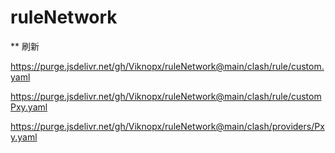 # ruleNetwork

** 刷新

https://purge.jsdelivr.net/gh/Viknopx/ruleNetwork@main/clash/rule/custom.yaml

https://purge.jsdelivr.net/gh/Viknopx/ruleNetwork@main/clash/rule/customPxy.yaml


https://purge.jsdelivr.net/gh/Viknopx/ruleNetwork@main/clash/providers/Pxy.yaml